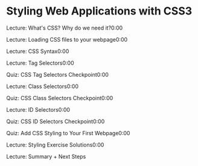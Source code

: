 # Styling Web Applications with CSS3

Lecture: What's CSS? Why do we need it?0:00

Lecture: Loading CSS files to your webpage0:00

Lecture: CSS Syntax0:00

Lecture: Tag Selectors0:00

Quiz: CSS Tag Selectors Checkpoint0:00

Lecture: Class Selectors0:00

Quiz: CSS Class Selectors Checkpoint0:00

Lecture: ID Selectors0:00

Quiz: CSS ID Selectors Checkpoint0:00

Quiz: Add CSS Styling to Your First Webpage0:00

Lecture: Styling Exercise Solutions0:00

Lecture: Summary + Next Steps
